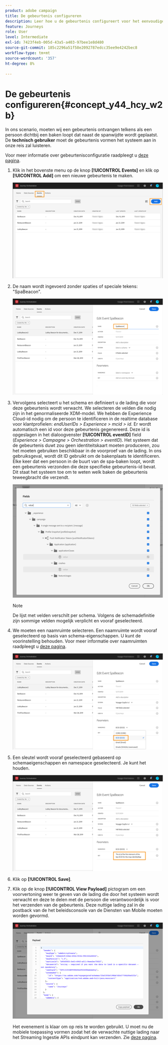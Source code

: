 ```yaml
---
product: adobe campaign
title: De gebeurtenis configureren
description: Leer hoe u de gebeurtenis configureert voor het eenvoudige gebruiksgeval van de reis
feature: Journeys
role: User
level: Intermediate
exl-id: 7423f4eb-005d-43a5-a403-97bee1e8d480
source-git-commit: 185c2296a51f58e2092787edcc35ee9e4242bec8
workflow-type: tm+mt
source-wordcount: '357'
ht-degree: 8%

---
```


# De gebeurtenis configureren{#concept_y44_hcy_w2b}

In ons scenario, moeten wij een gebeurtenis ontvangen telkens als een persoon dichtbij een baken loopt dat naast de spanwijdte wordt geplaatst. De **technisch gebruiker** moet de gebeurtenis vormen het systeem aan in onze reis zal luisteren.

Voor meer informatie over gebeurtenisconfiguratie raadpleegt u [deze pagina](../event/about-events.md).

1. Klik in het bovenste menu op de knop **[!UICONTROL Events]** en klik op **[!UICONTROL Add]** om een nieuwe gebeurtenis te maken.

   ![](../assets/journeyuc1_1.png)

1. De naam wordt ingevoerd zonder spaties of speciale tekens: &quot;SpaBeacon&quot;.

   ![](../assets/journeyuc1_2.png)

1. Vervolgens selecteert u het schema en definieert u de lading die voor deze gebeurtenis wordt verwacht. We selecteren de velden die nodig zijn in het genormaliseerde XDM-model. We hebben de Experience Cloud-id nodig om de persoon te identificeren in de realtime database voor klantprofielen: _endUserIDs > Experience > mcid > id_. Er wordt automatisch een id voor deze gebeurtenis gegenereerd. Deze id is opgeslagen in het dialoogvenster **[!UICONTROL eventID]** field (_Experience > Campagne > Orchestration > eventID_). Het systeem dat de gebeurtenis duwt zou geen identiteitskaart moeten produceren, zou het moeten gebruiken beschikbaar in de voorproef van de lading. In ons gebruiksgeval, wordt dit ID gebruikt om de bakenplaats te identificeren. Elke keer dat een persoon in de buurt van de spa-baken loopt, wordt een gebeurtenis verzonden die deze specifieke gebeurtenis-id bevat. Dit staat het systeem toe om te weten welk baken de gebeurtenis teweegbracht die verzendt.

   ![](../assets/journeyuc1_3.png)

   >[!NOTE]
   >
   >De lijst met velden verschilt per schema. Volgens de schemadefinitie zijn sommige velden mogelijk verplicht en vooraf geselecteerd.

1. We moeten een naamruimte selecteren. Een naamruimte wordt vooraf geselecteerd op basis van schema-eigenschappen. U kunt de voorinstelling behouden. Voor meer informatie over naamruimten raadpleegt u [deze pagina](../event/selecting-the-namespace.md).

   ![](../assets/journeyuc1_6.png)

1. Een sleutel wordt vooraf geselecteerd gebaseerd op schemaeigenschappen en namespace geselecteerd. Je kunt het houden.

   ![](../assets/journeyuc1_5.png)

1. Klik op **[!UICONTROL Save]**.

1. Klik op de knop **[!UICONTROL View Payload]** pictogram om een voorvertoning weer te geven van de lading die door het systeem wordt verwacht en deze te delen met de persoon die verantwoordelijk is voor het verzenden van de gebeurtenis. Deze nuttige lading zal in de postback van de het beleidsconsole van de Diensten van Mobile moeten worden gevormd.

   ![](../assets/journeyuc1_7.png)

   Het evenement is klaar om op reis te worden gebruikt. U moet nu de mobiele toepassing vormen zodat het de verwachte nuttige lading naar het Streaming Ingestie APIs eindpunt kan verzenden. Zie [deze pagina](../event/additional-steps-to-send-events-to-journey-orchestration.md).
